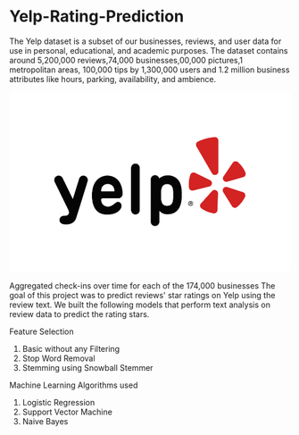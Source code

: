 # Yelp-Rating-Prediction
The Yelp dataset is a subset of our businesses, reviews, and user data for use in personal, educational, and academic purposes.
The dataset contains around 5,200,000 reviews,74,000 businesses,00,000 pictures,1 metropolitan areas, 100,000 tips by 1,300,000 users and 1.2 million business attributes like hours, parking, availability, and ambience.

![Yelp Logo](/image/yelp_logo.png)

Aggregated check-ins over time for each of the 174,000 businesses
The goal of this project was to predict reviews' star ratings on Yelp using the review text. We built the following models that perform text analysis on review data to predict the rating stars.

Feature Selection
1. Basic without any Filtering
2. Stop Word Removal
3. Stemming using Snowball Stemmer

Machine Learning Algorithms used
1. Logistic Regression
2. Support Vector Machine
3. Naive Bayes
